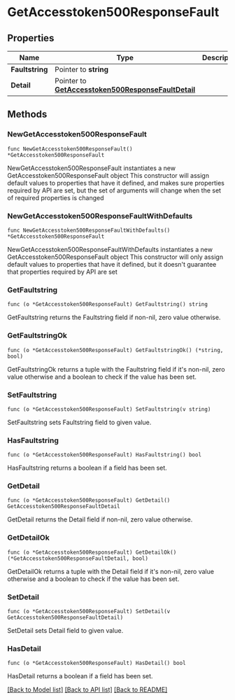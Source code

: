 # GetAccesstoken500ResponseFault

## Properties

Name | Type | Description | Notes
------------ | ------------- | ------------- | -------------
**Faultstring** | Pointer to **string** |  | [optional] 
**Detail** | Pointer to [**GetAccesstoken500ResponseFaultDetail**](GetAccesstoken500ResponseFaultDetail.md) |  | [optional] 

## Methods

### NewGetAccesstoken500ResponseFault

`func NewGetAccesstoken500ResponseFault() *GetAccesstoken500ResponseFault`

NewGetAccesstoken500ResponseFault instantiates a new GetAccesstoken500ResponseFault object
This constructor will assign default values to properties that have it defined,
and makes sure properties required by API are set, but the set of arguments
will change when the set of required properties is changed

### NewGetAccesstoken500ResponseFaultWithDefaults

`func NewGetAccesstoken500ResponseFaultWithDefaults() *GetAccesstoken500ResponseFault`

NewGetAccesstoken500ResponseFaultWithDefaults instantiates a new GetAccesstoken500ResponseFault object
This constructor will only assign default values to properties that have it defined,
but it doesn't guarantee that properties required by API are set

### GetFaultstring

`func (o *GetAccesstoken500ResponseFault) GetFaultstring() string`

GetFaultstring returns the Faultstring field if non-nil, zero value otherwise.

### GetFaultstringOk

`func (o *GetAccesstoken500ResponseFault) GetFaultstringOk() (*string, bool)`

GetFaultstringOk returns a tuple with the Faultstring field if it's non-nil, zero value otherwise
and a boolean to check if the value has been set.

### SetFaultstring

`func (o *GetAccesstoken500ResponseFault) SetFaultstring(v string)`

SetFaultstring sets Faultstring field to given value.

### HasFaultstring

`func (o *GetAccesstoken500ResponseFault) HasFaultstring() bool`

HasFaultstring returns a boolean if a field has been set.

### GetDetail

`func (o *GetAccesstoken500ResponseFault) GetDetail() GetAccesstoken500ResponseFaultDetail`

GetDetail returns the Detail field if non-nil, zero value otherwise.

### GetDetailOk

`func (o *GetAccesstoken500ResponseFault) GetDetailOk() (*GetAccesstoken500ResponseFaultDetail, bool)`

GetDetailOk returns a tuple with the Detail field if it's non-nil, zero value otherwise
and a boolean to check if the value has been set.

### SetDetail

`func (o *GetAccesstoken500ResponseFault) SetDetail(v GetAccesstoken500ResponseFaultDetail)`

SetDetail sets Detail field to given value.

### HasDetail

`func (o *GetAccesstoken500ResponseFault) HasDetail() bool`

HasDetail returns a boolean if a field has been set.


[[Back to Model list]](../README.md#documentation-for-models) [[Back to API list]](../README.md#documentation-for-api-endpoints) [[Back to README]](../README.md)


